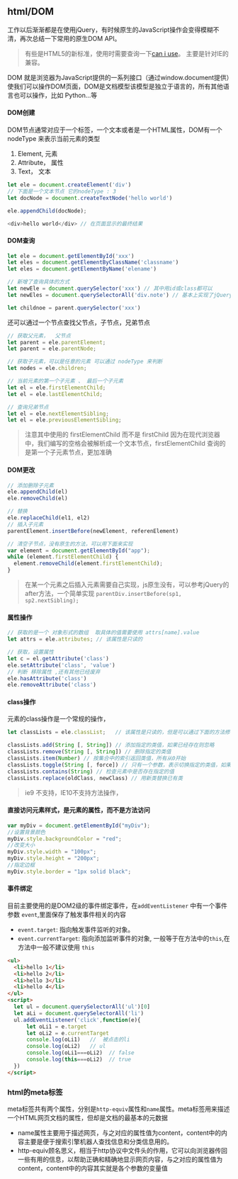## html/DOM
工作以后渐渐都是在使用jQuery，有时候原生的JavaScript操作会变得模糊不清，再次总结一下常用的原生DOM API。
> 有些是HTML5的新标准，使用时需要查询一下[can i use](https://caniuse.com/#)。 主要是针对IE的兼容。


DOM 就是浏览器为JavaScript提供的一系列接口（通过window.document提供）使我们可以操作DOM页面，DOM是文档模型该模型是独立于语言的，所有其他语言也可以操作，比如 Python...等

#### DOM创建
DOM节点通常对应于一个标签，一个文本或者是一个HTML属性，DOM有一个 nodeType 来表示当前元素的类型
1. Element, 元素
2. Attribute， 属性
3. Text， 文本

```js
let ele = document.createElement('div')
// 下面是一个文本节点 它的nodeType : 3
let docNode = document.createTextNode('hello world')

ele.appendChild(docNode);

<div>hello world</div> // 在页面显示的最终结果
```

#### DOM查询
```js
let ele = document.getElementById('xxx')
let eles = document.getElementByClassName('classname')
let eles = document.getElementByName('elename')

// 新增了查询具体的方式
let newEle = document.querySelector('xxx') // 其中用id或class都可以
let newEles = document.querySelectorAll('div.note') // 基本上实现了jQuery选择器

let childnoe = parent.querySelector('xxx')
```

还可以通过一个节点查找父节点，子节点，兄弟节点
```js
// 获取父元素，  父节点
let parent = ele.parentElement;
let parent = ele.parentNode;

// 获取子元素，可以是任意的元素 可以通过 nodeType 来判断
let nodes = ele.children;

// 当前元素的第一个子元素 、 最后一个子元素
let el = ele.firstElementChild;
let el = ele.lastElementChild;

// 查询兄弟节点
let el = ele.nextElementSibling;
let el = ele.previousElementSibling;
```
> 注意其中使用的 firstElementChild 而不是 firstChild 因为在现代浏览器中，我们编写的空格会被解析成一个文本节点，firstElementChild 查询的是第一个子元素节点，更加准确

#### DOM更改
```js
// 添加删除子元素
ele.appendChild(el)
ele.removeChild(el)

// 替换
ele.replaceChild(el1, el2)
// 插入子元素
parentElement.insertBefore(newElement, referenElement)

// 清空子节点，没有原生的方法，可以用下面来实现
var element = document.getElementById("app");
while (element.firstElementChild) {
  element.removeChild(element.firstElementChild);
}
```
> 在某一个元素之后插入元素需要自己实现，js原生没有，可以参考jQuery的 after方法，一个简单实现 `parentDiv.insertBefore(sp1, sp2.nextSibling);`


#### 属性操作
```js
// 获取的是一个 对象形式的数组  取具体的值需要使用 attrs[name].value
let attrs = ele.attributes; // 该属性是只读的

// 获取，设置属性
let c = el.getAttribute('class')
ele.setAttribute('class', 'value')
// 判断 移除属性 ,还有其他已经废弃
ele.hasAttribute('class')
ele.removeAttribute('class')
```

#### class操作
元素的class操作是一个常规的操作，
```js
let classLists = ele.classList;   // 该属性是只读的，但是可以通过下面的方法修改

classLists.add(String [, String]) // 添加指定的类值，如果已经存在则忽略
classLists.remove(String [, String]) // 删除指定的类值
classLists.item(Number) // 按集合中的索引返回类值，所有从0开始
classLists.toggle(String [, force]) // 只有一个参数，表示切换指定的类值，如果存在第二个参数，第二个参数的计算结果为true则添加，否则删除
classLists.contains(String) // 检查元素中是否存在指定的值
classLists.replace(oldClass, newClass) // 用新类替换已有类
```
> ie9 不支持，IE10不支持方法操作，

#### 直接访问元素样式，是元素的属性，而不是方法访问
```js
var myDiv = document.getElementById("myDiv");
//设置背景颜色
myDiv.style.backgroundColor = "red";
//改变大小
myDiv.style.width = "100px";
myDiv.style.height = "200px";
//指定边框
myDiv.style.border = "1px solid black";
```

#### 事件绑定
目前主要使用的是DOM2级的事件绑定事件，在`addEventListener` 中有一个事件参数 `event`,里面保存了触发事件相关的内容
- `event.target`: 指向触发事件监听的对象。
- `event.currentTarget`: 指向添加监听事件的对象, 一般等于在方法中的`this`,在方法中一般不建议使用 `this`
```html
<ul>
  <li>hello 1</li>
  <li>hello 2</li>
  <li>hello 3</li>
  <li>hello 4</li>
</ul>
<script>
  let ul = document.querySelectorAll('ul')[0]
  let aLi = document.querySelectorAll('li')
  ul.addEventListener('click',function(e){
      let oLi1 = e.target
      let oLi2 = e.currentTarget
      console.log(oLi1)   //  被点击的li
      console.log(oLi2)   // ul
      console.log(oLi1===oLi2)  // false
      console.log(this===oLi2)  // true
  })
</script>
```

### html的meta标签
meta标签共有两个属性，分别是`http-equiv`属性和`name`属性。meta标签用来描述一个HTML网页文档的属性，但却是文档的最基本的元数据
- name属性主要用于描述网页，与之对应的属性值为content，content中的内容主要是便于搜索引擎机器人查找信息和分类信息用的。
- http-equiv顾名思义，相当于http协议中文件头的作用，它可以向浏览器传回一些有用的信息，以帮助正确和精确地显示网页内容，与之对应的属性值为content，content中的内容其实就是各个参数的变量值